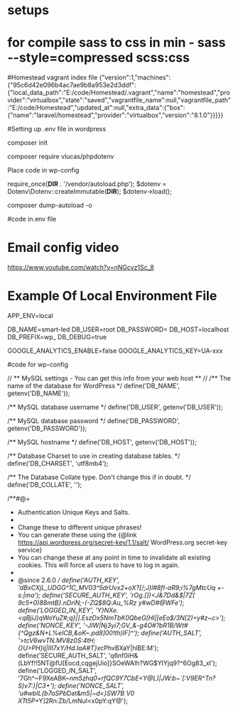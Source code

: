 # setups
# for compile sass to  css in min - sass --style=compressed scss:css
#Homestead vagrant index file
{"version":1,"machines":{"95c6d42e096b4ac7ae9b8a953e2d3ddf":{"local_data_path":"E:/code/Homestead/.vagrant","name":"homestead","provider":"virtualbox","state":"saved","vagrantfile_name":null,"vagrantfile_path":"E:/code/Homestead","updated_at":null,"extra_data":{"box":{"name":"laravel/homestead","provider":"virtualbox","version":"8.1.0"}}}}}





#Setting up .env file in wordpress

composer init

composer require  vlucas/phpdotenv


Place code in wp-config

require_once(__DIR__ . '/vendor/autoload.php');
$dotenv = Dotenv\Dotenv::createImmutable(__DIR__);
$dotenv->load();


composer dump-autoload -o

#code in.env file

# Email config video
https://www.youtube.com/watch?v=nNGcvz1Sc_8

# Example Of Local Environment File
APP_ENV=local

DB_NAME=smart-led
DB_USER=root
DB_PASSWORD=
DB_HOST=localhost
DB_PREFIX=wp_
DB_DEBUG=true

GOOGLE_ANALYTICS_ENABLE=false
GOOGLE_ANALYTICS_KEY=UA-xxx


#code for wp-config

// ** MySQL settings - You can get this info from your web host ** //
/** The name of the database for WordPress */
define('DB_NAME', getenv('DB_NAME'));

/** MySQL database username */
define('DB_USER', getenv('DB_USER'));

/** MySQL database password */
define('DB_PASSWORD', getenv('DB_PASSWORD'));

/** MySQL hostname */
define('DB_HOST', getenv('DB_HOST'));

/** Database Charset to use in creating database tables. */
define('DB_CHARSET', 'utf8mb4');

/** The Database Collate type. Don't change this if in doubt. */
define('DB_COLLATE', '');

/**#@+
 * Authentication Unique Keys and Salts.
 *
 * Change these to different unique phrases!
 * You can generate these using the {@link https://api.wordpress.org/secret-key/1.1/salt/ WordPress.org secret-key service}
 * You can change these at any point in time to invalidate all existing cookies. This will force all users to have to log in again.
 *
 * @since 2.6.0
 */
define('AUTH_KEY', 'dBxCXjL_UDGG^1C_MV03^5drUvx2+oX?[/;J)l#8fI-aR9;i%7gMtcUq +-s:|ma');
define('SECURE_AUTH_KEY', 'rOg.[])<J&7Dd&$|7Z[ 9c5+0)88mtB}.nDriN;-(-ZQ$8Q:Au_%Rz y#wD#@WFe');
define('LOGGED_IN_KEY', 'Y}NXe.<qBjiJ)qWoYuZ#;q}|].EszDx5NmTbK0QbeG[HI|[eEo$/3N[2)=y#z~c>');
define('NONCE_KEY', '-JIW|Nj3yi7;GV_&-g4O#?bR1B/Wt#{^Qgz&N+L%eICB,&oK~.pd8]00!th)IF]^');
define('AUTH_SALT', '>tcV6wvTN.MV8z0S:4tH;(}U>PH}ij|III7xY/Hd.IaA#T}x*cPhvBXaY|hlBE:M');
define('SECURE_AUTH_SALT', 'q6nf0iH&(LbYf!!5NT@fU[Eocd,cqgejUio]}SOeWAIh?WG$YIYjq9?^6Og83_xI');
define('LOGGED_IN_SALT', '7Gh^~F9XeABK~*nm5zhq0+rfQC9Y7CbE<Y@L)|JW:b~`[:V9ER^Tn?S)v7:}|C3+');
define('NONCE_SALT', 'u#wbIL{b7aSPb*Dat&*m5|~d<}SW7B V0 XTt5P*+Y]2Rn:Zb/LmNuI<x0pY:qY@');








